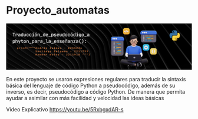 # Proyecto_automatas

![](Banner.png)

En este proyecto se usaron expresiones regulares para traducir la sintaxis básica del lenguaje de código Python a pseudocódigo, además de su inverso, es decir, pseudocódigo a código Python.
De manera que permita ayudar a asimilar con más facilidad y velocidad las ideas básicas


Video Explicativo
https://youtu.be/5RxbgxdAR-s

